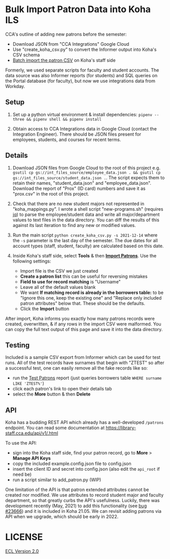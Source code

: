 # Bulk Import Patron Data into Koha ILS

CCA's outline of adding new patrons before the semester:

- Download JSON from "CCA Integrations" Google Cloud
- Use "create_koha_csv.py" to convert the Informer output into Koha's CSV schema
- [Batch import the patron CSV](https://library-staff.cca.edu/cgi-bin/koha/tools/import_borrowers.pl) on Koha's staff side

Formerly, we used separate scripts for faculty and student accounts. The data source was also Informer reports (for students) and SQL queries on the Portal database (for faculty), but now we use integrations data from Workday.

## Setup

1. Set up a python virtual environment & install dependencies: `pipenv --three && pipenv shell
&& pipenv install`

1. Obtain access to CCA Integrations data in Google Cloud (contact the Integration Engineer). There should be JSON files present for employees, students, and courses for recent terms.

## Details

1. Download JSON files from Google Cloud to the root of this project e.g. `gsutil cp gs://int_files_source/employee_data.json . && gsutil cp gs://int_files_source/student_data.json .`. The script expects them to retain their names, "student_data.json" and "employee_data.json". Download the report of "Prox" (ID card) numbers and save it as "prox.csv" in the root of this project.

1. Check that there are no new student majors not represented in "koha_mappings.py". I wrote a shell script "new-programs.sh" (requires [jq](https://stedolan.github.io/jq/)) to parse the employee/student data and write all major/department values to text files in the data directory. You can diff the results of this against its last iteration to find any new or modified values.

1. Run the main script `python create_koha_csv.py -s 2021-12-14` where the `-s` parameter is the last day of the semester. The due dates for all account types (staff, student, faculty) are calculated based on this date.

1. Inside Koha's staff side, select **Tools** & then **[Import Patrons](https://library-staff.cca.edu/cgi-bin/koha/tools/import_borrowers.pl)**. Use the following settings:

    - Import file is the CSV we just created
    - **Create a patron list** this can be useful for reversing mistakes
    - **Field to use for record matching** is "Username"
    - Leave all of the default values blank
    - We want **If matching record is already in the borrowers table:** to be "Ignore this one, keep the existing one" and "Replace only included patron attributes" below that. These should be the defaults.
    - Click the **Import** button

After import, Koha informs you exactly how many patrons records were created, overwritten, & if any rows in the import CSV were malformed. You can copy the full text output of this page and save it into the data directory.

## Testing

Included is a sample CSV export from Informer which can be used for test runs. All of the test records have surnames that begin with "ZTEST" so after a successful test, one can easily remove all the fake records like so:

- run the [Test Patrons](https://library-staff.cca.edu/cgi-bin/koha/reports/guided_reports.pl?reports=62&phase=Run%20this%20report) report (just queries borrowers table `WHERE surname LIKE 'ZTEST%'`)
- click each patron's link to open their details tab
- select the **More** button & then **Delete**

## API

Koha has a budding REST API which already has a well-developed `/patrons` endpoint. You can read some documentation at https://library-staff.cca.edu/api/v1/.html

To use the API:

- sign into the Koha staff side, find your patron record, go to **More** > **Manage API Keys**
- copy the included example.config.json file to config.json
- insert the client ID and secret into config.json (also edit the `api_root` if need be)
- run a script similar to add_patron.py (WIP)

One limitation of the API is that patron extended attributes cannot be created nor modified. We use attributes to record student major and faculty department, so that greatly curbs the API's usefulness. Luckily, there was development recently (May, 2021) to add this functionality (see [bug #23666](https://bugs.koha-community.org/bugzilla3/show_bug.cgi?id=23666)) and it is included in Koha 21.05. We can revisit adding patrons via API when we upgrade, which should be early in 2022.

# LICENSE

[ECL Version 2.0](https://opensource.org/licenses/ECL-2.0)
